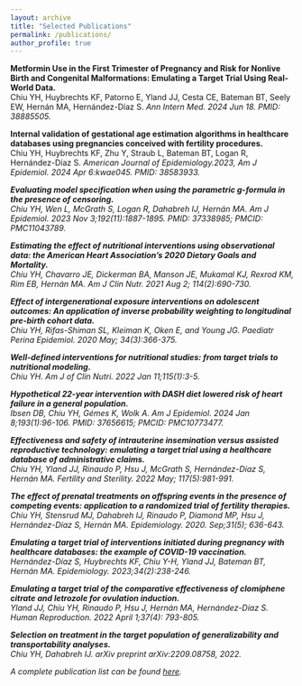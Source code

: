 ```yaml
---
layout: archive
title: "Selected Publications"
permalink: /publications/
author_profile: true
---
```

**Metformin Use in the First Trimester of Pregnancy and Risk for Nonlive Birth and Congenital Malformations: Emulating a Target Trial Using Real-World Data.** <br /> 
Chiu YH, Huybrechts KF, Patorno E, Yland JJ, Cesta CE, Bateman BT, Seely EW, Hernán MA, Hernández-Díaz S.<i> Ann Intern Med. 2024 Jun 18. PMID: 38885505.</i>    

**Internal validation of gestational age estimation algorithms in healthcare databases using pregnancies conceived with fertility procedures.** <br />
Chiu YH, Huybrechts KF, Zhu Y, Straub L, Bateman BT, Logan R, Hernández-Díaz S. <i>American Journal of Epidemiology.2023, <i> Am J Epidemiol. 2024 Apr 6:kwae045. PMID: 38583933.  

**Evaluating model specification when using the parametric g-formula in the presence of censoring.** <br />
Chiu YH, Wen L, McGrath S, Logan R, Dahabreh IJ, Hernán MA. <i> Am J Epidemiol. 2023 Nov 3;192(11):1887-1895. PMID: 37338985; PMCID: PMC11043789. </i>     

**Estimating the effect of nutritional interventions using observational data: the American Heart Association’s 2020 Dietary Goals and Mortality.** <br />
Chiu YH, Chavarro JE, Dickerman BA, Manson JE, Mukamal KJ, Rexrod KM, Rim EB, Hernán MA. <i> Am J Clin Nutr. 2021 Aug 2; 114(2):690-730. </i> 

**Effect of intergenerational exposure interventions on adolescent outcomes: An application of inverse probability weighting to longitudinal pre-birth cohort data.** <br /> Chiu YH, Rifas-Shiman SL, Kleiman K, Oken E, and Young JG. <i> Paediatr Perina Epidemiol. 2020 May; 34(3):366-375. </i> 

**Well-defined interventions for nutritional studies: from target trials to nutritional modeling.** <br /> Chiu YH. <i> Am J of Clin Nutri. 2022 Jan 11;115(1):3-5.</i>  

**Hypothetical 22-year intervention with DASH diet lowered risk of heart failure in a general population.** <br /> Ibsen DB, Chiu YH, Gémes K, Wolk A. <i>Am J Epidemiol. 2024 Jan 8;193(1):96-106. PMID: 37656615; PMCID: PMC10773477. </i> 

**Effectiveness and safety of intrauterine insemination versus assisted reproductive technology: emulating a target trial using a healthcare database of administrative claims.** <br /> Chiu YH, Yland JJ, Rinaudo P, Hsu J, McGrath S, Hernández-Díaz S, Hernán MA. <i>Fertility and Sterility. 2022 May; 117(5):981-991.</i> 

**The effect of prenatal treatments on offspring events in the presence of competing events: application to a randomized trial of fertility therapies.** <br /> Chiu YH, Stensrud MJ, Dahabreh IJ, Rinaudo P, Diamond MP, Hsu J, Hernández-Díaz S, Hernán MA. <i> Epidemiology. 2020. Sep;31(5); 636-643. </i> 

**Emulating a target trial of interventions initiated during pregnancy with healthcare databases: the example of COVID-19 vaccination.** <br /> Hernández-Díaz S, Huybrechts KF, Chiu Y-H, Yland JJ, Bateman BT, Hernán MA. <i> Epidemiology. 2023;34(2):238-246.</i> 

**Emulating a target trial of the comparative effectiveness of clomiphene citrate and letrozole for ovulation induction.** <br /> Yland JJ, Chiu YH, Rinaudo P, Hsu J, Hernán MA, Hernández-Díaz S.<i> Human Reproduction. 2022 April 1;37(4): 793-805.</i> 

**Selection on treatment in the target population of generalizability and transportability analyses.** <br /> 
Chiu YH, Dahabreh IJ. <i> arXiv preprint arXiv:2209.08758, 2022.</i> 

A complete publication list can be found [here](https://www.ncbi.nlm.nih.gov/myncbi/1093tJA6qaxkV/bibliography/public/).

